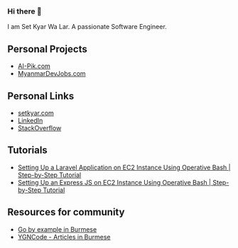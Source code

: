 ### Hi there 👋

I am Set Kyar Wa Lar. A passionate Software Engineer.

## Personal Projects

- [AI-Pik.com](https://ai-pik.com)
- [MyanmarDevJobs.com](https://myanmardevjobs.com)

## Personal Links

- [setkyar.com](https://setkyar.com)
- [LinkedIn](https://www.linkedin.com/in/setkyarwalar/)
- [StackOverflow](https://stackoverflow.com/users/3736230/set-kyar-wa-lar)

## Tutorials

- [Setting Up a Laravel Application on EC2 Instance Using Operative Bash | Step-by-Step Tutorial
](https://www.youtube.com/watch?v=TeEVQKThpTw)
- [Setting Up an Express JS on EC2 Instance Using Operative Bash | Step-by-Step Tutorial](https://www.youtube.com/watch?v=uXaxbxgYus0)

## Resources for community

- [Go by example in Burmese](https://setkyar.github.io/gobyexample)
- [YGNCode - Articles in Burmese](https://www.ygncode.com)
